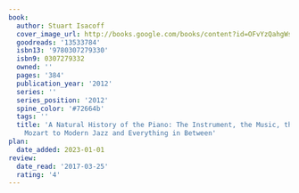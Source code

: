 ```yaml
---
book:
  author: Stuart Isacoff
  cover_image_url: http://books.google.com/books/content?id=OFvYzQahgWsC&printsec=frontcover&img=1&zoom=1&edge=curl&source=gbs_api
  goodreads: '13533784'
  isbn13: '9780307279330'
  isbn9: 0307279332
  owned: ''
  pages: '384'
  publication_year: '2012'
  series: ''
  series_position: '2012'
  spine_color: '#72664b'
  tags: ''
  title: 'A Natural History of the Piano: The Instrument, the Music, the Musicians--from
    Mozart to Modern Jazz and Everything in Between'
plan:
  date_added: 2023-01-01
review:
  date_read: '2017-03-25'
  rating: '4'
---
```

